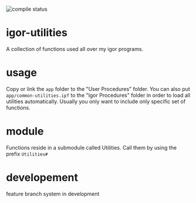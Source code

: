 ![compile status](https://gitlab.com/ukos-git/igor-common-utilities/badges/master/pipeline.svg)

# igor-utilities
A collection of functions used all over my igor programs.

# usage
Copy or link the `app` folder to the "User Procedures" folder. You can also put
`app/common-utilities.ipf` to the "Igor Procedures" folder in order to load all
utilities automatically. Usually you only want to include only specific set of
functions.

# module
Functions reside in a submodule called Utilities. Call them by using the prefix
`Utilities#`

# developement
feature branch system in development

